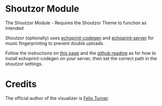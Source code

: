 # Shoutzor Module

The Shoutzor Module - Requires the Shoutzor Theme to function as intended


Shoutzor (optionally) uses [echoprint-codegen](https://github.com/echonest/echoprint-codegen) and [echoprint-server](https://github.com/echonest/echoprint-server) for music fingerprinting to prevent double uploads.

Follow the instructions on [this page](http://echoprint.me/start) and the [github readme](https://github.com/echonest/echoprint-codegen) as for how to install echoprint-codegen on your server, then set the correct path in the shoutzor settings.

# Credits

The official author of the visualizer is [Felix Turner](https://www.airtightinteractive.com/about/).